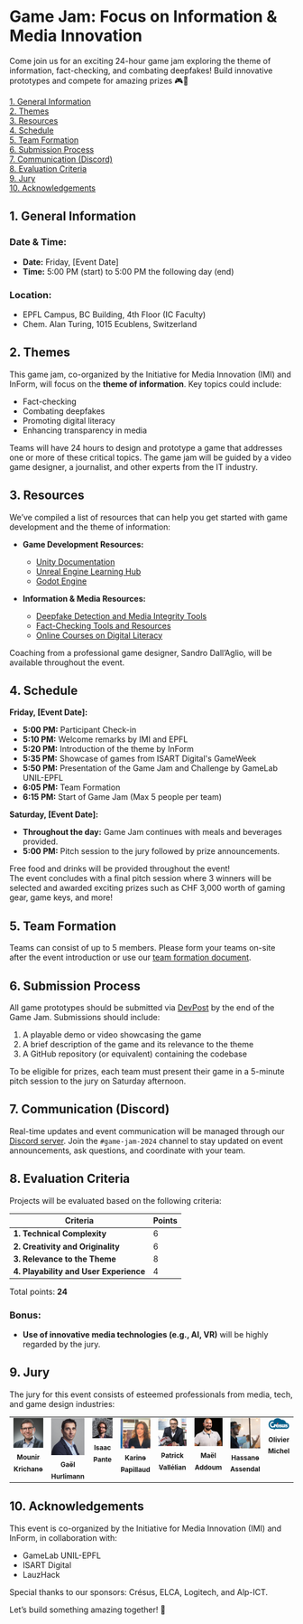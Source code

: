 # Game Jam: Focus on Information & Media Innovation

Come join us for an exciting 24-hour game jam exploring the theme of information, fact-checking, and combating deepfakes! Build innovative prototypes and compete for amazing prizes 🎮🎉

[1. General Information](#1-general-information)  
[2. Themes](#2-themes)  
[3. Resources](#3-resources)  
[4. Schedule](#4-schedule)  
[5. Team Formation](#5-team-formation)  
[6. Submission Process](#6-submission-process)  
[7. Communication (Discord)](#7-communication-discord)  
[8. Evaluation Criteria](#8-evaluation-criteria)  
[9. Jury](#9-jury)  
[10. Acknowledgements](#10-acknowledgements)

## 1. General Information

### **Date & Time:**
- **Date:** Friday, [Event Date]  
- **Time:** 5:00 PM (start) to 5:00 PM the following day (end)

### **Location:**
- EPFL Campus, BC Building, 4th Floor (IC Faculty)  
- Chem. Alan Turing, 1015 Ecublens, Switzerland

## 2. Themes

This game jam, co-organized by the Initiative for Media Innovation (IMI) and InForm, will focus on the **theme of information**. Key topics could include:  
- Fact-checking  
- Combating deepfakes  
- Promoting digital literacy  
- Enhancing transparency in media  

Teams will have 24 hours to design and prototype a game that addresses one or more of these critical topics. The game jam will be guided by a video game designer, a journalist, and other experts from the IT industry.

## 3. Resources

We’ve compiled a list of resources that can help you get started with game development and the theme of information:

- **Game Development Resources:**
  - [Unity Documentation](https://docs.unity3d.com/Manual/index.html)  
  - [Unreal Engine Learning Hub](https://www.unrealengine.com/en-US/onlinelearning-courses)  
  - [Godot Engine](https://godotengine.org/documentation)

- **Information & Media Resources:**
  - [Deepfake Detection and Media Integrity Tools](https://www.mediaforensics.org)  
  - [Fact-Checking Tools and Resources](https://www.poynter.org)  
  - [Online Courses on Digital Literacy](https://learn.digitalmediaproject.org)  

Coaching from a professional game designer, Sandro Dall’Aglio, will be available throughout the event.

## 4. Schedule

**Friday, [Event Date]:**  
  - **5:00 PM:** Participant Check-in  
  - **5:10 PM:** Welcome remarks by IMI and EPFL  
  - **5:20 PM:** Introduction of the theme by InForm  
  - **5:35 PM:** Showcase of games from ISART Digital's GameWeek  
  - **5:50 PM:** Presentation of the Game Jam and Challenge by GameLab UNIL-EPFL  
  - **6:05 PM:** Team Formation  
  - **6:15 PM:** Start of Game Jam (Max 5 people per team)  

**Saturday, [Event Date]:**  
  - **Throughout the day:** Game Jam continues with meals and beverages provided.  
  - **5:00 PM:** Pitch session to the jury followed by prize announcements.

Free food and drinks will be provided throughout the event!  
The event concludes with a final pitch session where 3 winners will be selected and awarded exciting prizes such as CHF 3,000 worth of gaming gear, game keys, and more!

## 5. Team Formation

Teams can consist of up to 5 members. Please form your teams on-site after the event introduction or use our [team formation document](https://docs.google.com/spreadsheets/d/example-link).

## 6. Submission Process

All game prototypes should be submitted via [DevPost](https://devpost.com/) by the end of the Game Jam. Submissions should include:

1. A playable demo or video showcasing the game
2. A brief description of the game and its relevance to the theme
3. A GitHub repository (or equivalent) containing the codebase

To be eligible for prizes, each team must present their game in a 5-minute pitch session to the jury on Saturday afternoon.

## 7. Communication (Discord)

Real-time updates and event communication will be managed through our [Discord server](https://discord.gg/invite-link). Join the `#game-jam-2024` channel to stay updated on event announcements, ask questions, and coordinate with your team.

## 8. Evaluation Criteria

Projects will be evaluated based on the following criteria:

| **Criteria**                               | **Points** |
|--------------------------------------------|------------|
| **1. Technical Complexity**                | 6          |
| **2. Creativity and Originality**           | 6          |
| **3. Relevance to the Theme**              | 8          |
| **4. Playability and User Experience**     | 4          |

Total points: **24**

### Bonus:
- **Use of innovative media technologies (e.g., AI, VR)** will be highly regarded by the jury.

## 9. Jury

The jury for this event consists of esteemed professionals from media, tech, and game design industries:
<table>
  <tbody>
    <tr>
      <td align="center" valign="top" width="16%">
        <a href="https://www.linkedin.com/in/mkrichane/">
          <img src="photo/Mounir.jpeg" width="100px" alt="Mounir Krichane"/>
          <br /><sub><b>Mounir Krichane</b></sub>
        </a>
      </td>
      <td align="center" valign="top" width="16%">
        <a href="https://www.linkedin.com/in/gaelhurlimann/">
          <img src="photo/Gael.jpg" width="100px" alt="Gaël Hurlimann"/>
          <br /><sub><b>Gaël Hurlimann</b></sub>
        </a>
      </td>
      <td align="center" valign="top" width="16%">
        <a href="https://www.linkedin.com/in/isaacpante/">
          <img src="photo/Isaac.jpeg" width="100px" alt="Isaac Pante"/>
          <br /><sub><b>Isaac Pante</b></sub>
        </a>
      </td>
      <td align="center" valign="top" width="16%">
        <a href="https://www.linkedin.com/in/karinepapillaud/">
          <img src="photo/Karine.jpeg" width="100px" alt="Karine Papillaud"/>
          <br /><sub><b>Karine Papillaud</b></sub>
        </a>
      </td>
      <td align="center" valign="top" width="16%">
        <a href="https://www.linkedin.com/in/patrick-vallélian-a0769a13/">
          <img src="photo/Patrick.jpeg" width="100px" alt="Patrick Vallélian"/>
          <br /><sub><b>Patrick Vallélian</b></sub>
        </a>
      </td>
      <td align="center" valign="top" width="16%">
        <a href="https://www.linkedin.com/in/maël-addoum/">
          <img src="photo/Mael.jpeg" width="100px" alt="Maël Addoum"/>
          <br /><sub><b>Maël Addoum</b></sub>
        </a>
      </td>
      <td align="center" valign="top" width="16%">
        <a href="https://www.linkedin.com/in/hassane-assendal/">
          <img src="photo/Hassane.jpeg" width="200px" alt="Hassane Assendal"/>
          <br /><sub><b>Hassane Assendal</b></sub>
        </a>
      </td>
      <td align="center" valign="top" width="16%">
        <a href="https://cresus.ch/fr/a-propos">
          <img src="photo/cresus.png" width="100px" alt="Olivier Michel"/>
          <br /><sub><b>Olivier Michel</b></sub>
        </a>
      </td>
    </tr>
  </tbody>
</table>



## 10. Acknowledgements

This event is co-organized by the Initiative for Media Innovation (IMI) and InForm, in collaboration with:

- GameLab UNIL-EPFL  
- ISART Digital  
- LauzHack  

Special thanks to our sponsors: Crésus, ELCA, Logitech, and Alp-ICT.

Let’s build something amazing together! 👾

